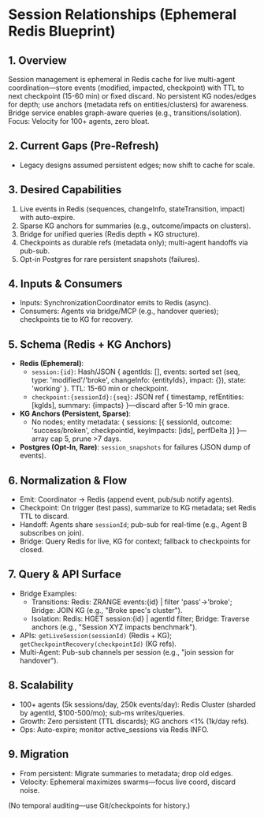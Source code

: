 # Session Relationships (Ephemeral Redis Blueprint)

## 1. Overview
Session management is ephemeral in Redis cache for live multi-agent coordination—store events (modified, impacted, checkpoint) with TTL to next checkpoint (15-60 min) or fixed discard. No persistent KG nodes/edges for depth; use anchors (metadata refs on entities/clusters) for awareness. Bridge service enables graph-aware queries (e.g., transitions/isolation). Focus: Velocity for 100+ agents, zero bloat.

## 2. Current Gaps (Pre-Refresh)
- Legacy designs assumed persistent edges; now shift to cache for scale.

## 3. Desired Capabilities
1. Live events in Redis (sequences, changeInfo, stateTransition, impact) with auto-expire.
2. Sparse KG anchors for summaries (e.g., outcome/impacts on clusters).
3. Bridge for unified queries (Redis depth + KG structure).
4. Checkpoints as durable refs (metadata only); multi-agent handoffs via pub-sub.
5. Opt-in Postgres for rare persistent snapshots (failures).

## 4. Inputs & Consumers
- Inputs: SynchronizationCoordinator emits to Redis (async).
- Consumers: Agents via bridge/MCP (e.g., handover queries); checkpoints tie to KG for recovery.

## 5. Schema (Redis + KG Anchors)
- **Redis (Ephemeral)**:
  - `session:{id}`: Hash/JSON { agentIds: [], events: sorted set (seq, type: 'modified'/'broke', changeInfo: {entityIds}, impact: {}), state: 'working' }. TTL: 15-60 min or checkpoint.
  - `checkpoint:{sessionId}:{seq}`: JSON ref { timestamp, refEntities: [kgIds], summary: {impacts} }—discard after 5-10 min grace.
- **KG Anchors (Persistent, Sparse)**:
  - No nodes; entity metadata: { sessions: [{ sessionId, outcome: 'success/broken', checkpointId, keyImpacts: [ids], perfDelta }] }—array cap 5, prune >7 days.
- **Postgres (Opt-In, Rare)**: `session_snapshots` for failures (JSON dump of events).

## 6. Normalization & Flow
- Emit: Coordinator → Redis (append event, pub/sub notify agents).
- Checkpoint: On trigger (test pass), summarize to KG metadata; set Redis TTL to discard.
- Handoff: Agents share `sessionId`; pub-sub for real-time (e.g., Agent B subscribes on join).
- Bridge: Query Redis for live, KG for context; fallback to checkpoints for closed.

## 7. Query & API Surface
- Bridge Examples:
  - Transitions: Redis: ZRANGE events:{id} | filter 'pass'→'broke'; Bridge: JOIN KG (e.g., "Broke spec's cluster").
  - Isolation: Redis: HGET session:{id} | agentId filter; Bridge: Traverse anchors (e.g., "Session XYZ impacts benchmark").
- APIs: `getLiveSession(sessionId)` (Redis + KG); `getCheckpointRecovery(checkpointId)` (KG refs).
- Multi-Agent: Pub-sub channels per session (e.g., "join session for handover").

## 8. Scalability
- 100+ agents (5k sessions/day, 250k events/day): Redis Cluster (sharded by agentId, $100-500/mo); sub-ms writes/queries.
- Growth: Zero persistent (TTL discards); KG anchors <1% (1k/day refs).
- Ops: Auto-expire; monitor active_sessions via Redis INFO.

## 9. Migration
- From persistent: Migrate summaries to metadata; drop old edges.
- Velocity: Ephemeral maximizes swarms—focus live coord, discard noise.

(No temporal auditing—use Git/checkpoints for history.)
